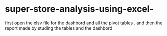 # super-store-analysis-using-excel-

first open the xlsv file for the dashbord and all the pivot tables .
and then the report made by studing the tables and the dashbord

